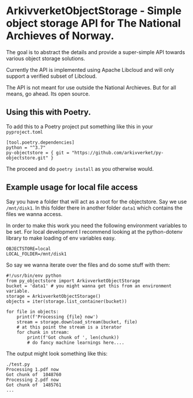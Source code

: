 # ArkivverketObjectStorage - Simple object storage API for The National Archieves of Norway.

The goal is to abstract the details and provide a super-simple API towards various object
storage solutions.

Currently the API is implemented using Apache Libcloud and will only support a verified subset
of Libcloud.

The API is not meant for use outside the National Archieves. But for all means, go ahead. Its open source.

## Using this with Poetry.
To add this to a Poetry project put something like this in your `pyproject.toml`

```
[tool.poetry.dependencies]
python = "^3.7"
py-objectstore = { git = "https://github.com/arkivverket/py-objectstore.git" }
```

The proceed and do ```poetry install``` as you otherwise would.

## Example usage for local file access

Say you have a folder that will act as a root for the objectstore. Say we use `/mnt/disk1`. In this folder there in another folder `data1` which contains the files we wanna access.

In order to make this work you need the following environment variables to be set. For local development I recommend looking at the python-dotenv library to make loading of env variables easy.

```
OBJECTSTORE=local
LOCAL_FOLDER=/mnt/disk1
```

So say we wanna iterate over the files and do some stuff with them:
```
#!/usr/bin/env python
from py_objectstore import ArkivverketObjectStorage
bucket = 'data1' # you might wanna get this from an environment variable.
storage = ArkivverketObjectStorage()
objects = iter(storage.list_container(bucket))

for file in objects:
    print(f'Processing {file} now')
    stream = storage.download_stream(bucket, file)
    # at this point the stream is a iterator
    for chunk in stream:
        print(f'Got chunk of ', len(chunk))
        # do fancy machine learnings here....
```

The output might look something like this:
```
./test.py                                     
Processing 1.pdf now
Got chunk of  1048760
Processing 2.pdf now
Got chunk of  1485761
...
```
